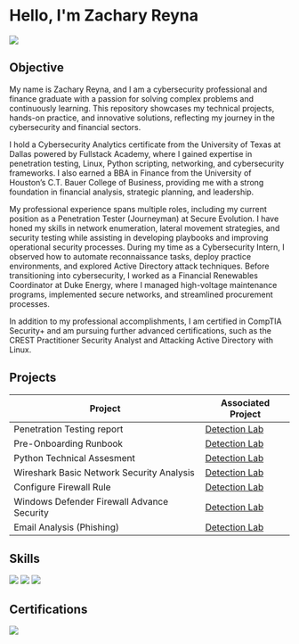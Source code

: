 # Hello, I'm Zachary Reyna
<a href="https://www.linkedin.com/in/zachary-reyna-3a4952311/"><img src="https://img.shields.io/badge/-LinkedIn-0072b1?&style=for-the-badge&logo=linkedin&logoColor=white" /></a>

## Objective

My name is Zachary Reyna, and I am a cybersecurity professional and finance graduate with a passion for solving complex problems and continuously learning. This repository showcases my technical projects, hands-on practice, and innovative solutions, reflecting my journey in the cybersecurity and financial sectors.

I hold a Cybersecurity Analytics certificate from the University of Texas at Dallas powered by Fullstack Academy, where I gained expertise in penetration testing, Linux, Python scripting, networking, and cybersecurity frameworks. I also earned a BBA in Finance from the University of Houston’s C.T. Bauer College of Business, providing me with a strong foundation in financial analysis, strategic planning, and leadership.

My professional experience spans multiple roles, including my current position as a Penetration Tester (Journeyman) at Secure Evolution. I have honed my skills in network enumeration, lateral movement strategies, and security testing while assisting in developing playbooks and improving operational security processes. During my time as a Cybersecurity Intern, I observed how to automate reconnaissance tasks, deploy practice environments, and explored Active Directory attack techniques. Before transitioning into cybersecurity, I worked as a Financial Renewables Coordinator at Duke Energy, where I managed high-voltage maintenance programs, implemented secure networks, and streamlined procurement processes.

In addition to my professional accomplishments, I am certified in CompTIA Security+ and am pursuing further advanced certifications, such as the CREST Practitioner Security Analyst and Attacking Active Directory with Linux.


## Projects

| Project                                       | Associated Project         |
|-----------------------------------------------|----------------------------|
| Penetration Testing report                    | <a href="https://drive.google.com/file/d/1xQJDed3XnJJCj4DRsLN-woS5ddVrmyAx/view?usp=share_link">Detection Lab</a>|
| Pre-Onboarding Runbook                        | <a href="https://drive.google.com/file/d/12cuH_LchHclbozR63YXDcWnPm4SJjnIO/view?usp=share_link">Detection Lab</a>|
| Python Technical Assesment                    | <a href="https://drive.google.com/file/d/1vLbYGRA_9DT_IqxKUNToDrfbW_n9yMXF/view?usp=share_link">Detection Lab</a>|
| Wireshark Basic Network Security Analysis     | <a href="https://drive.google.com/file/d/1DNd1p3YfZNP0GExSFEsSFShb-JjsGlUA/view?usp=drive_link">Detection Lab</a>|
| Configure Firewall Rule                       | <a href="https://drive.google.com/file/d/1TdUQk0rSAuJxmfXvWtKVSHpNCDav7Bgq/view?usp=drive_link">Detection Lab</a>|
| Windows Defender Firewall Advance Security    | <a href="https://drive.google.com/file/d/14vcVlgzH9V6ch0iIfmvIJfC_JbnH28f-/view?usp=drive_link">Detection Lab</a>|
| Email Analysis (Phishing)                     | <a href="https://drive.google.com/file/d/1TqnkJx3NMm6xetD24wnVm3DNEOETJA3W/view?usp=drive_link">Detection Lab</a>|

## Skills

<div>
    <img src="https://img.shields.io/badge/-Linux-FCC624?style=for-the-badge&logo=linux&logoColor=black" />
    <img src="https://img.shields.io/badge/-Wireshark-1679A7?&style=for-the-badge&logo=Wireshark&logoColor=white" />
    <img src="https://img.shields.io/badge/-Python-3776AB?style=for-the-badge&logo=python&logoColor=white" />
</div>

## Certifications
<div>
<img src="https://img.shields.io/badge/-Security%2B-FF0000?&style=for-the-badge&logo=CompTIA&logoColor=white" />
</div>


